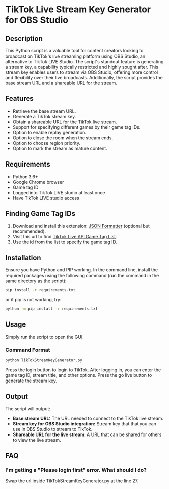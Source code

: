 # TikTok Live Stream Key Generator for OBS Studio

## Description
This Python script is a valuable tool for content creators looking to broadcast on TikTok's live streaming platform using OBS Studio, an alternative to TikTok LIVE Studio. The script's standout feature is generating a stream key, a capability typically restricted and highly sought after. This stream key enables users to stream via OBS Studio, offering more control and flexibility over their live broadcasts. Additionally, the script provides the base stream URL and a shareable URL for the stream.

## Features
- Retrieve the base stream URL.
- Generate a TikTok stream key.
- Obtain a shareable URL for the TikTok live stream.
- Support for specifying different games by their game tag IDs.
- Option to enable replay generation.
- Option to close the room when the stream ends.
- Option to choose region priority.
- Option to mark the stream as mature content.

## Requirements
- Python 3.6+
- Google Chrome browser
- Game tag ID
- Logged into TikTok LIVE studio at least once
- Have TikTok LIVE studio access


## Finding Game Tag IDs
1. Download and install this extension: [JSON Formatter](https://chromewebstore.google.com/detail/json-formatter/bcjindcccaagfpapjjmafapmmgkkhgoa) (optional but recommended).
2. Visit this url to find [TikTok Live API Game Tag List](https://webcast16-normal-c-useast2a.tiktokv.com/webcast/room/hashtag/list/).
3. Use the id from the list to specify the game tag ID.


## Installation
Ensure you have Python and PIP working.
In the command line, install the required packages using the following command (run the command in the same directory as the script):
```bash
pip install -r requirements.txt
```
or if pip is not working, try:
```bash
python -m pip install -r requirements.txt
```

## Usage
Simply run the script to open the GUI.

### Command Format
```bash
python TikTokStreamKeyGenerator.py
```

Press the login button to login to TikTok. After logging in, you can enter the game tag ID, stream title, and other options. Press the go live button to generate the stream key.

## Output

The script will output:
- **Base stream URL:** The URL needed to connect to the TikTok live stream.
- **Stream key for OBS Studio integration:** Stream key that that you can use in OBS Studio to stream to TikTok.
- **Shareable URL for the live stream:** A URL that can be shared for others to view the live stream.

## FAQ
### I'm getting a "Please login first" error. What should I do?
Swap the url inside TikTokStreamKeyGenerator.py at the line 27.
